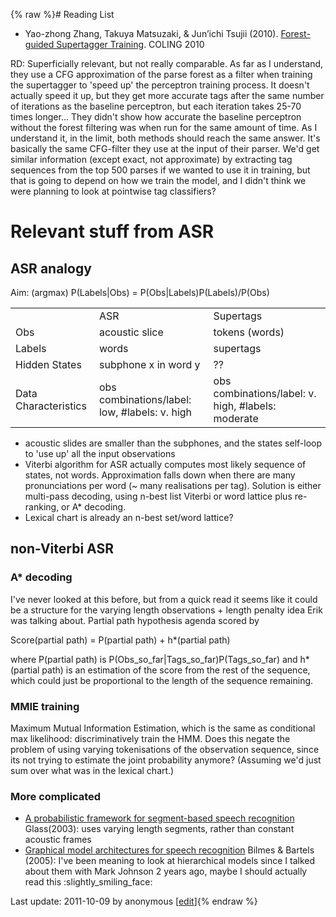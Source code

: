 {% raw %}# Reading List

- Yao-zhong Zhang, Takuya Matsuzaki, & Jun’ichi Tsujii (2010).
[Forest-guided Supertagger
Training](http://www.aclweb.org/anthology/C/C10/C10-1144.pdf).
COLING 2010

RD: Superficially relevant, but not really comparable. As far as I
understand, they use a CFG approximation of the parse forest as a filter
when training the supertagger to 'speed up' the perceptron training
process. It doesn't actually speed it up, but they get more accurate
tags after the same number of iterations as the baseline perceptron, but
each iteration takes 25-70 times longer... They didn't show how accurate
the baseline perceptron without the forest filtering was when run for
the same amount of time. As I understand it, in the limit, both methods
should reach the same answer. It's basically the same CFG-filter they
use at the input of their parser. We'd get similar information (except
exact, not approximate) by extracting tag sequences from the top 500
parses if we wanted to use it in training, but that is going to depend
on how we train the model, and I didn't think we were planning to look
at pointwise tag classifiers?

# Relevant stuff from ASR

## ASR analogy

Aim: (argmax) P(Labels\|Obs) = P(Obs\|Labels)P(Labels)/P(Obs)

|                      |                                                |                                                     |
|----------------------|------------------------------------------------|-----------------------------------------------------|
|                      | ASR                                            | Supertags                                           |
| Obs                  | acoustic slice                                 | tokens (words)                                      |
| Labels               | words                                          | supertags                                           |
| Hidden States        | subphone x in word y                           | ??                                                  |
| Data Characteristics | obs combinations/label: low, \#labels: v. high | obs combinations/label: v. high, \#labels: moderate |

- acoustic slides are smaller than the subphones, and the states
self-loop to 'use up' all the input observations
- Viterbi algorithm for ASR actually computes most likely sequence of
states, not words. Approximation falls down when there are many
pronunciations per word (\~ many realisations per tag). Solution is
either multi-pass decoding, using n-best list Viterbi or word
lattice plus re-ranking, or A\* decoding.
- Lexical chart is already an n-best set/word lattice?

## non-Viterbi ASR

### A\* decoding

I've never looked at this before, but from a quick read it seems like it
could be a structure for the varying length observations + length
penalty idea Erik was talking about. Partial path hypothesis agenda
scored by

Score(partial path) = P(partial path) + h\*(partial path)

where P(partial path) is P(Obs\_so\_far\|Tags\_so\_far)P(Tags\_so\_far)
and h\*(partial path) is an estimation of the score from the rest of the
sequence, which could just be proportional to the length of the sequence
remaining.

### MMIE training

Maximum Mutual Information Estimation, which is the same as conditional
max likelihood: discriminatively train the HMM. Does this negate the
problem of using varying tokenisations of the observation sequence,
since its not trying to estimate the joint probability anymore?
(Assuming we'd just sum over what was in the lexical chart.)

### More complicated

- [A probabilistic framework for segment-based speech
recognition](http://www.sls.csail.mit.edu/sls/publications/2003/glass.csl2003.pdf)
Glass(2003): uses varying length segments, rather than constant
acoustic frames
- [Graphical model architectures for speech
recognition](http://citeseerx.ist.psu.edu/viewdoc/download?doi=10.1.1.80.8512&rep=rep1&type=pdf)
Bilmes & Bartels (2005): I've been meaning to look at hierarchical
models since I talked about them with Mark Johnson 2 years ago,
maybe I should actually read this :slightly\_smiling\_face:

Last update: 2011-10-09 by anonymous [[edit](https://github.com/delph-in/docs/wiki/LatticeSupertagging/_edit)]{% endraw %}